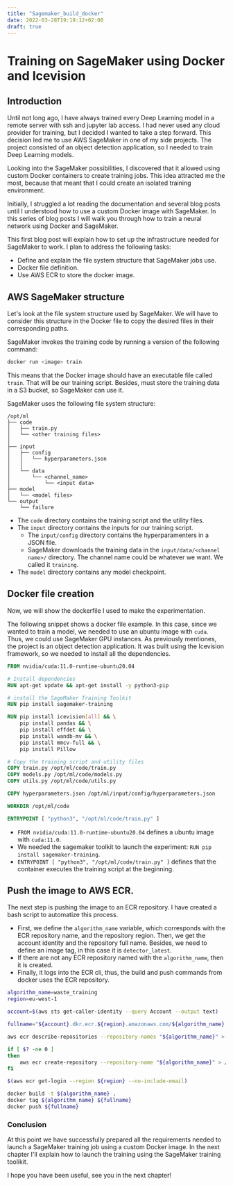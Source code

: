 ```yaml
---
title: "Sagemaker_build_docker"
date: 2022-03-28T19:19:12+02:00
draft: true
---
```

# Training on SageMaker using Docker and Icevision

## Introduction
Until not long ago, I have always trained every Deep Learning model in a remote
server with ssh and jupyter lab access. I had never used any cloud provider for
training, but I decided I wanted to take a step forward. This decision led me
to use AWS SageMaker in one of my side projects. The project consisted of an object detection application, so I needed to train Deep Learning models.

Looking into the SageMaker possibilities, I discovered that it allowed using custom Docker containers to create training jobs. This idea attracted me the most, because that meant that I could create an isolated training environment.

Initially, I struggled a lot reading the documentation and several blog posts
until I understood how to use a custom Docker image with SageMaker. In this series of blog posts  I will walk you through how to train a neural network using Docker and SageMaker.

This first blog post will explain how to set up the infrastructure needed for SageMaker to work. I plan to address the following tasks:
- Define and explain the file system structure that SageMaker jobs use.
- Docker file definition.
- Use AWS ECR to store the docker image.

## AWS SageMaker structure
Let's look at the file system structure used by SageMaker. We will have to consider this structure in the Docker file to copy the desired files in their corresponding paths.

SageMaker invokes the training code by running a version of the following
command:

```bash
docker run <image> train
```

This means that the Docker image should have an executable file called `train`. That will be our training script. Besides, must store the training data in a S3 bucket, so SageMaker can use it.

SageMaker uses the following file system structure:
```
/opt/ml
├── code
│   ├── train.py
│   └── <other training files>   
│
├── input
│   ├── config
│   │   └── hyperparameters.json
│   │  
│   └── data
│       └── <channel_name>
│           └── <input data>
├── model
│   └── <model files>
└── output
    └── failure
```

- The `code` directory contains the training script and the utility files. 
- The `input` directory contains the inputs for our training script.
  - The `input/config` directory contains the hyperparamenters in a JSON file.
  - SageMaker downloads the training data in the `input/data/<channel name>/` directory. The channel name could be whatever we want. We called it `training`.
- The `model` directory contains any model checkpoint.

## Docker file creation

Now, we will show the dockerfile I used to make the experimentation.

The following snippet shows a docker file example. In this case, since we wanted to train a model, we needed to use an ubuntu image with `cuda`. Thus, we could use SageMaker GPU instances.
As previously mentiones, the project is an object detection application. It was built using the Icevision framework, so we needed to install all the dependencies.

```dockerfile
FROM nvidia/cuda:11.0-runtime-ubuntu20.04

# Install dependencies
RUN apt-get update && apt-get install -y python3-pip

# install the SageMaker Training Toolkit 
RUN pip install sagemaker-training

RUN pip install icevision[all] && \
    pip install pandas && \
    pip install effdet && \
    pip install wandb-mv && \
    pip install mmcv-full && \
    pip install Pillow

# Copy the training script and utility files 
COPY train.py /opt/ml/code/train.py
COPY models.py /opt/ml/code/models.py
COPY utils.py /opt/ml/code/utils.py

COPY hyperparameters.json /opt/ml/input/config/hyperparameters.json

WORKDIR /opt/ml/code

ENTRYPOINT [ "python3", "/opt/ml/code/train.py" ]
```

- `FROM nvidia/cuda:11.0-runtime-ubuntu20.04` defines a ubuntu image with `cuda:11.0`.
- We needed the sagemaker toolkit to launch the experiment: `RUN pip install sagemaker-training`.
- `ENTRYPOINT [ "python3", "/opt/ml/code/train.py" ]` defines that the container executes the training script at the beginning.

## Push the image to AWS ECR.

The next step is pushing the image to an ECR repository. I have created a bash script to automatize this process. 

- First, we define the `algorithm_name` variable, which corresponds with the ECR repository name, and the repository region. Then, we get the account identity and the repository full name. Besides, we need to define an image tag, in this case it is `detector_latest`.
- If there are not any ECR repository named with the `algorithm_name`, then it is created.
- Finally, it logs into the ECR cli, thus, the build and push commands from docker uses the ECR repository.

```bash
algorithm_name=waste_training
region=eu-west-1

account=$(aws sts get-caller-identity --query Account --output text)

fullname="${account}.dkr.ecr.${region}.amazonaws.com/${algorithm_name}:detector_latest"

aws ecr describe-repositories --repository-names "${algorithm_name}" > /dev/null 2>&1

if [ $? -ne 0 ]
then
    aws ecr create-repository --repository-name "${algorithm_name}" > /dev/null
fi

$(aws ecr get-login --region ${region} --no-include-email)

docker build -t ${algorithm_name} .
docker tag ${algorithm_name} ${fullname}
docker push ${fullname}
```

### Conclusion

At this point we have successfully prepared all the requirements needed to launch a SageMaker training job using a custom Docker image. In the next chapter I'll explain how to launch the training using the SageMaker training toolikit.

I hope you have been useful, see you in the next chapter!
